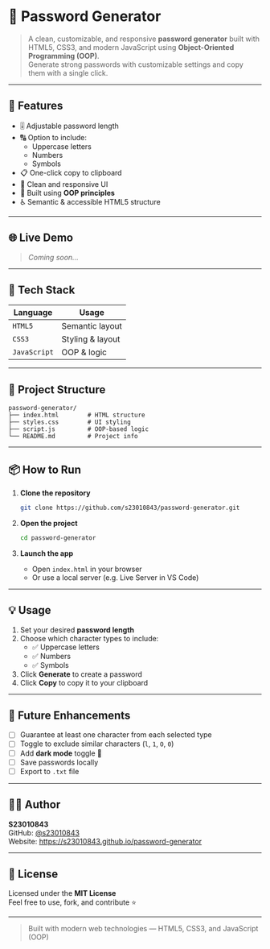 # 🔐 Password Generator

> A clean, customizable, and responsive **password generator** built with HTML5, CSS3, and modern JavaScript using **Object-Oriented Programming (OOP)**.  
> Generate strong passwords with customizable settings and copy them with a single click.

---

## 🧩 Features

- 🎚️ Adjustable password length
- 🔠 Option to include:
  - Uppercase letters
  - Numbers
  - Symbols
- 📋 One-click copy to clipboard
- 🧼 Clean and responsive UI
- 🧠 Built using **OOP principles**
- ♿ Semantic & accessible HTML5 structure

---

## 🌐 Live Demo

> _Coming soon..._  
<!-- Or add a live GitHub Pages link here: -->
<!-- https://your-username.github.io/password-generator -->

---

## 🚀 Tech Stack

| Language     | Usage           |
|--------------|-----------------|
| `HTML5`      | Semantic layout |
| `CSS3`       | Styling & layout|
| `JavaScript` | OOP & logic     |

---

## 📂 Project Structure

```
password-generator/
├── index.html        # HTML structure
├── styles.css        # UI styling
├── script.js         # OOP-based logic
└── README.md         # Project info
```

---

## 📦 How to Run

1. **Clone the repository**
   ```bash
   git clone https://github.com/s23010843/password-generator.git
   ```

2. **Open the project**
   ```bash
   cd password-generator
   ```

3. **Launch the app**
   - Open `index.html` in your browser  
   - Or use a local server (e.g. Live Server in VS Code)

---

## 💡 Usage

1. Set your desired **password length**
2. Choose which character types to include:
   - ✅ Uppercase letters
   - ✅ Numbers
   - ✅ Symbols
3. Click **Generate** to create a password
4. Click **Copy** to copy it to your clipboard

---

## 🎯 Future Enhancements

- [ ] Guarantee at least one character from each selected type
- [ ] Toggle to exclude similar characters (`l`, `1`, `O`, `0`)
- [ ] Add **dark mode** toggle 🌙
- [ ] Save passwords locally
- [ ] Export to `.txt` file

---

## 🧑‍💻 Author

**S23010843**  
GitHub: [@s23010843](https://github.com/s23010843)  
Website: https://s23010843.github.io/password-generator

---

## 📄 License

Licensed under the **MIT License**  
Feel free to use, fork, and contribute ⭐

---

> Built with modern web technologies — HTML5, CSS3, and JavaScript (OOP)
